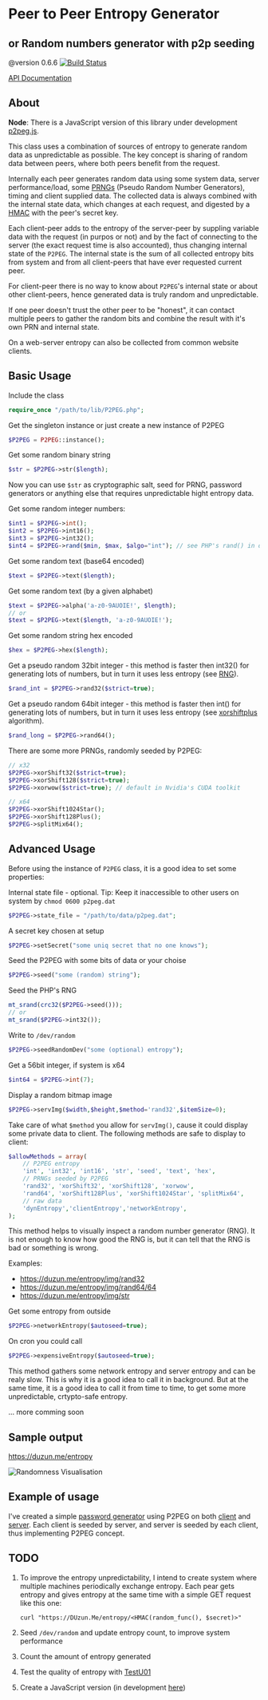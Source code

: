 # Peer to Peer Entropy Generator
## or Random numbers generator with p2p seeding
@version 0.6.6  [![Build Status](https://travis-ci.org/duzun/P2PEG.svg?branch=master)](https://travis-ci.org/duzun/P2PEG)

[API Documentation](https://duzun.github.io/P2PEG/docs/)

## About

**Node**: There is a JavaScript version of this library under development [p2peg.js](https://github.com/duzun/p2peg.js).

This class uses a combination of sources of entropy to generate random data as unpredictable as possible.
The key concept is sharing of random data between peers, where both peers benefit from the request.

Internally each peer generates random data using some system data, server performance/load, some [PRNGs](http://en.wikipedia.org/wiki/Pseudorandom_number_generator) (Pseudo Random Number Generators), timing and client supplied data.
The collected data is always combined with the internal state data, which changes at each request, and digested by a [HMAC](https://en.wikipedia.org/wiki/Hash-based_message_authentication_code) with the peer's secret key.

Each client-peer adds to the entropy of the server-peer by suppling variable data with the request (in purpos or not) and by the fact of connecting to the server (the exact request time is also accounted), thus changing internal state of the `P2PEG`.
The internal state is the sum of all collected entropy bits from system and from all client-peers that have ever requested current peer.

For client-peer there is no way to know about `P2PEG`'s internal state or about other client-peers, hence generated data is truly random and unpredictable.

If one peer doesn't trust the other peer to be "honest", it can contact multiple peers to gather the random bits and combine the result with it's own PRN and internal state.

On a web-server entropy can also be collected from common website clients.


## Basic Usage

Include the class

```php
require_once "/path/to/lib/P2PEG.php";
```

Get the singleton instance or just create a new instance of P2PEG

```php
$P2PEG = P2PEG::instance();
```

Get some random binary string

```php
$str = $P2PEG->str($length);
```

Now you can use `$str` as cryptographic salt, seed for PRNG, password generators or anything else 
that requires unpredictable hight entropy data.

Get some random integer numbers:

```php
$int1 = $P2PEG->int();
$int2 = $P2PEG->int16();
$int3 = $P2PEG->int32();
$int4 = $P2PEG->rand($min, $max, $algo="int"); // see PHP's rand() in docs
```

Get some random text (base64 encoded)

```php
$text = $P2PEG->text($length);
```

Get some random text (by a given alphabet)

```php
$text = $P2PEG->alpha('a-z0-9AUOIE!', $length);
// or
$text = $P2PEG->text($length, 'a-z0-9AUOIE!');
```

Get some random string hex encoded

```php
$hex = $P2PEG->hex($length);
```

Get a pseudo random 32bit integer - this method is faster then int32() for generating lots of numbers, but in turn it uses less entropy (see [RNG](http://en.wikipedia.org/wiki/Random_number_generation)).

```php
$rand_int = $P2PEG->rand32($strict=true);
```

Get a pseudo random 64bit integer - this method is faster then int() for generating lots of numbers, but in turn it uses less entropy (see [xorshiftplus](http://vigna.di.unimi.it/ftp/papers/xorshiftplus.pdf) algorithm).


```php
$rand_long = $P2PEG->rand64();
```

There are some more PRNGs, randomly seeded by P2PEG:

```php
// x32
$P2PEG->xorShift32($strict=true);
$P2PEG->xorShift128($strict=true);
$P2PEG->xorwow($strict=true); // default in Nvidia's CUDA toolkit

// x64
$P2PEG->xorShift1024Star();
$P2PEG->xorShift128Plus();
$P2PEG->splitMix64();
```

## Advanced Usage

Before using the instance of `P2PEG` class, it is a good idea to set some properties:

Internal state file - optional. 
Tip: Keep it inaccessible to other users on system by `chmod 0600 p2peg.dat`

```php
$P2PEG->state_file = "/path/to/data/p2peg.dat";
```

A secret key chosen at setup

```php
$P2PEG->setSecret("some uniq secret that no one knows");
```

Seed the P2PEG with some bits of data or your choise

```php
$P2PEG->seed("some (random) string");
```

Seed the PHP's RNG

```php
mt_srand(crc32($P2PEG->seed()));
// or
mt_srand($P2PEG->int32());
```

Write to `/dev/random`

```php
$P2PEG->seedRandomDev("some (optional) entropy");
```

Get a 56bit integer, if system is x64

```php
$int64 = $P2PEG->int(7);
```

Display a random bitmap image

```php
$P2PEG->servImg($width,$height,$method='rand32',$itemSize=0);
```

Take care of what `$method` you allow for `servImg()`, cause it could display some private data to client.
The following methods are safe to display to client:

```php
$allowMethods = array(
    // P2PEG entropy
    'int', 'int32', 'int16', 'str', 'seed', 'text', 'hex', 
    // PRNGs seeded by P2PEG
    'rand32', 'xorShift32', 'xorShift128', 'xorwow', 
    'rand64', 'xorShift128Plus', 'xorShift1024Star', 'splitMix64', 
    // raw data
    'dynEntropy','clientEntropy','networkEntropy',
);
```

This method helps to visually inspect a random number generator (RNG). 
It is not enough to know how good the RNG is, but it can tell that the RNG is bad or something is wrong.

Examples:
- https://duzun.me/entropy/img/rand32
- https://duzun.me/entropy/img/rand64/64
- https://duzun.me/entropy/img/str


Get some entropy from outside

```php
$P2PEG->networkEntropy($autoseed=true);
```

On cron you could call

```php
$P2PEG->expensiveEntropy($autoseed=true);
```

This method gathers some network entropy and server entropy and can be realy slow. 
This is why it is a good idea to call it in background. 
But at the same time, it is a good idea to call it from time to time, to get some more unpredictable, crtypto-safe entropy.

 ... more comming soon


## Sample output

https://duzun.me/entropy

![Randomness Visualisation](https://duzun.me/entropy/img)


## Example of usage

I've created a simple [password generator](https://duzun.me/pw) using P2PEG on both [client](https://github.com/duzun/p2peg.js) and [server](https://github.com/duzun/P2PEG).
Each client is seeded by server, and server is seeded by each client, thus implementing P2PEG concept.


## TODO

1. To improve the entropy unpredictability, I intend to create system where multiple machines periodically exchange entropy.
Each pear gets entropy and gives entropy at the same time with a simple GET request like this one:

    `curl "https://DUzun.Me/entropy/<HMAC(random_func(), $secret)>"`

2. Seed `/dev/random` and update entropy count, to improve system performance

3. Count the amount of entropy generated

4. Test the quality of entropy with [TestU01](http://simul.iro.umontreal.ca/testu01/tu01.html)

5. Create a JavaScript version (in development [here](https://github.com/duzun/p2peg.js))

